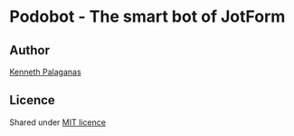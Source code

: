 # Podobot - The smart bot of JotForm

## Author
[Kenneth Palaganas](https://github.com/kenma9123)

## Licence
Shared under [MIT licence](http://choosealicense.com/licenses/mit/)
